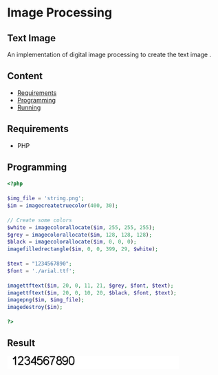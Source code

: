 # Image Processing

## Text Image

An implementation of digital image processing to create the text image .

## Content

* [Requirements](#requirements)
* [Programming](#programming)
* [Running](#running)

## Requirements

- PHP

## Programming

``` php
<?php

$img_file = 'string.png';
$im = imagecreatetruecolor(400, 30);

// Create some colors
$white = imagecolorallocate($im, 255, 255, 255);
$grey = imagecolorallocate($im, 128, 128, 128);
$black = imagecolorallocate($im, 0, 0, 0);
imagefilledrectangle($im, 0, 0, 399, 29, $white);

$text = "1234567890";
$font = './arial.ttf';

imagettftext($im, 20, 0, 11, 21, $grey, $font, $text);
imagettftext($im, 20, 0, 10, 20, $black, $font, $text);
imagepng($im, $img_file);
imagedestroy($im);

?>

```

## Result

![r](string.png)

